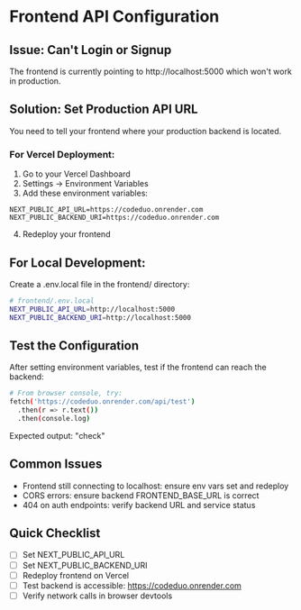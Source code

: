 # Frontend API Configuration

## Issue: Can't Login or Signup

The frontend is currently pointing to http://localhost:5000 which won't work in production.

## Solution: Set Production API URL

You need to tell your frontend where your production backend is located.

### For Vercel Deployment:

1. Go to your Vercel Dashboard
2. Settings -> Environment Variables
3. Add these environment variables:
```
NEXT_PUBLIC_API_URL=https://codeduo.onrender.com
NEXT_PUBLIC_BACKEND_URI=https://codeduo.onrender.com
```
4. Redeploy your frontend

## For Local Development:

Create a .env.local file in the frontend/ directory:

```bash
# frontend/.env.local
NEXT_PUBLIC_API_URL=http://localhost:5000
NEXT_PUBLIC_BACKEND_URI=http://localhost:5000
```

## Test the Configuration

After setting environment variables, test if the frontend can reach the backend:

```bash
# From browser console, try:
fetch('https://codeduo.onrender.com/api/test')
  .then(r => r.text())
  .then(console.log)
```

Expected output: "check"

## Common Issues

- Frontend still connecting to localhost: ensure env vars set and redeploy
- CORS errors: ensure backend FRONTEND_BASE_URL is correct
- 404 on auth endpoints: verify backend URL and service status

## Quick Checklist

- [ ] Set NEXT_PUBLIC_API_URL
- [ ] Set NEXT_PUBLIC_BACKEND_URI
- [ ] Redeploy frontend on Vercel
- [ ] Test backend is accessible: https://codeduo.onrender.com
- [ ] Verify network calls in browser devtools